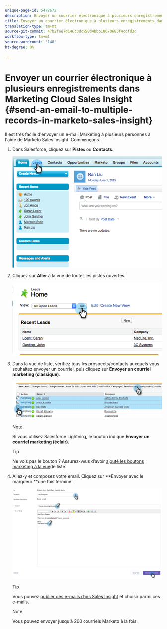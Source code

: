 ```yaml
---
unique-page-id: 5472672
description: Envoyer un courrier électronique à plusieurs enregistrements dans Marketo Sales Insight - Marketo Docs - Documentation sur les produits
title: Envoyer un courrier électronique à plusieurs enregistrements dans Marketing Cloud Sales Insight
translation-type: tm+mt
source-git-commit: 47b2fee7d146c3dc558d4bbb10070683f4cdfd3d
workflow-type: tm+mt
source-wordcount: '148'
ht-degree: 0%

---
```



# Envoyer un courrier électronique à plusieurs enregistrements dans Marketing Cloud Sales Insight {#send-an-email-to-multiple-records-in-marketo-sales-insight}

Il est très facile d&#39;envoyer un e-mail Marketing à plusieurs personnes à l&#39;aide de Marketo Sales Insight. Commençons.

1. Dans Salesforce, cliquez sur **Pistes** ou **Contacts**.

   ![](assets/image2015-6-1-14-3a40-3a35.png)

1. Cliquez sur **Aller** à la vue de toutes les pistes ouvertes.

   ![](assets/image2015-6-1-14-3a41-3a42.png)

1. Dans la vue de liste, vérifiez tous les prospects/contacts auxquels vous souhaitez envoyer un courriel, puis cliquez sur **Envoyer un courriel marketing (classique)**.

   ![](assets/three.png)

   >[!NOTE]
   >
   >Si vous utilisez Salesforce Lightning, le bouton indique **Envoyer un courriel marketing (éclair)**.

   >[!TIP]
   >
   >Ne vois pas le bouton ? Assurez-vous d’avoir [ajouté les boutons marketing à la vue](add-marketo-sales-insight-tab-and-buttons-to-salesforce.md)de liste.

1. Allez-y et composez votre email. Cliquez sur **Envoyer avec le marqueur **une fois terminé.

   ![](assets/four.png)

   >[!TIP]
   >
   >Vous pouvez [publier des e-mails dans Sales Insight](../../../../../product-docs/marketo-sales-insight/msi-for-salesforce/features/actions-in-the-msi-panel/send-marketo-email/publish-an-email-to-sales-insight.md) et choisir parmi ces e-mails.

   >[!NOTE]
   >
   >Vous pouvez envoyer jusqu’à 200 courriels Marketo à la fois.

